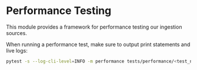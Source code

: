 # Performance Testing
This module provides a framework for performance testing our ingestion sources.

When running a performance test, make sure to output print statements and live logs:
```bash
pytest -s --log-cli-level=INFO -m performance tests/performance/<test_name>.py
```
